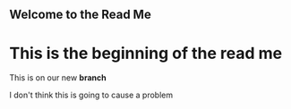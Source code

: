 ## Welcome to the Read Me

# This is the beginning of the read me


This is on our new **branch**

I don't think this is going to cause a problem
